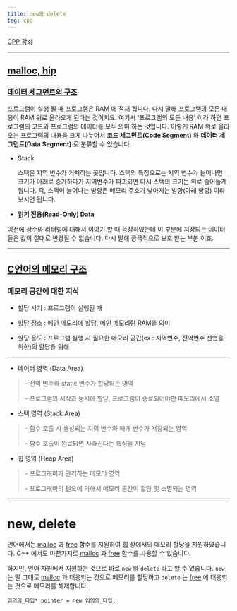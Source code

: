 ```yaml
---
title: new와 delete
tag: cpp
---
```




[CPP 강좌](https://modoocode.com/169)

---

## [malloc, hip](https://modoocode.com/98)

### [데이터 세그먼트의 구조](https://modoocode.com/83)

프로그램이 실행 될 때 프로그램은 RAM 에 적재 됩니다. 다시 말해 프로그램의 모든 내용이 RAM 위로 올라오게 된다는 것이지요. 여기서 '프로그램의 모든 내용' 이라 하면 프로그램의 코드와 프로그램의 데이터를 모두 의미 하는 것입니다. 이렇게 RAM 위로 올라오는 프로그램의 내용을 크게 나누어서 **코드 세그먼트(Code Segment)** 와 **데이터 세그먼트(Data Segment)** 로 분류할 수 있습니다.

+ Stack

  스택은 지역 변수가 거처하는 곳입니다. 스택의 특징으로는 지역 변수가 늘어나면 크기가 아래로 증가하다가 지역변수가 파괴되면 다시 스택의 크기는 위로 줄어들게 됩니다. 즉, 스택이 늘어나는 방향은 메모리 주소가 낮아지는 방향(아래 방향) 이라 보시면 됩니다.

+  **읽기 전용(Read-Only) Data** 

  이전에 상수와 리터럴에 대해서 이야기 할 때 등장하였는데 이 부분에 저장되는 데이터들은 값이 절대로 변경될 수 없습니다. 다시 말해 궁극적으로 보호 받는 부분 이죠.

---

## [C언어의 메모리 구조](https://blog.naver.com/speciallive/98372211)

### 메모리 공간에 대한 지식

+ 할당 시기 : 프로그램이 실행될 때

+ 할당 장소 : 메인 메모리에 할당, 메인 메모리란 RAM을 의미

+ 할당 용도 : 프로그램 실행 시 필요한 메모리 공간(ex : 지역변수, 전역변수 선언을 위한)의 할당을 위해

---

- 데이터 영역 (Data Area)

> \- 전역 변수와 static 변수가 할당되는 영역
>
> \- 프로그램의 시작과 동시에 할당, 프로그램이 종료되어야만 메모리에서 소멸

- 스택 영역 (Stack Area)

> \- 함수 호출 시 생성되는 지역 변수와 매개 변수가 저장되는 영역
>
> \- 함수 호출이 완료되면 사라진다는 특징을 지님

- 힙 영역 (Heap Area)

> \- 프로그래머가 관리하는 메모리 영역
>
> \- 프로그래머의 필요에 의해서 메모리 공간이 할당 및 소멸되는 영역

---

# new, delete

 언어에서는 [malloc](https://modoocode.com/243) 과 [free](https://modoocode.com/244) 함수를 지원하여 힙 상에서의 메모리 할당을 지원하였습니다. C++ 에서도 마찬가지로 [malloc](https://modoocode.com/243) 과 [free](https://modoocode.com/244) 함수를 사용할 수 있습니다.

하지만, 언어 차원에서 지원하는 것으로 바로 `new` 와 `delete` 라고 할 수 있습니다. `new` 는 말 그대로 [malloc](https://modoocode.com/243) 과 대응되는 것으로 메모리를 할당하고 `delete` 는 [free](https://modoocode.com/244) 에 대응되는 것으로 메모리를 해제합니다. 

```
임의의_타입* pointer = new 임의의_타입;
```

